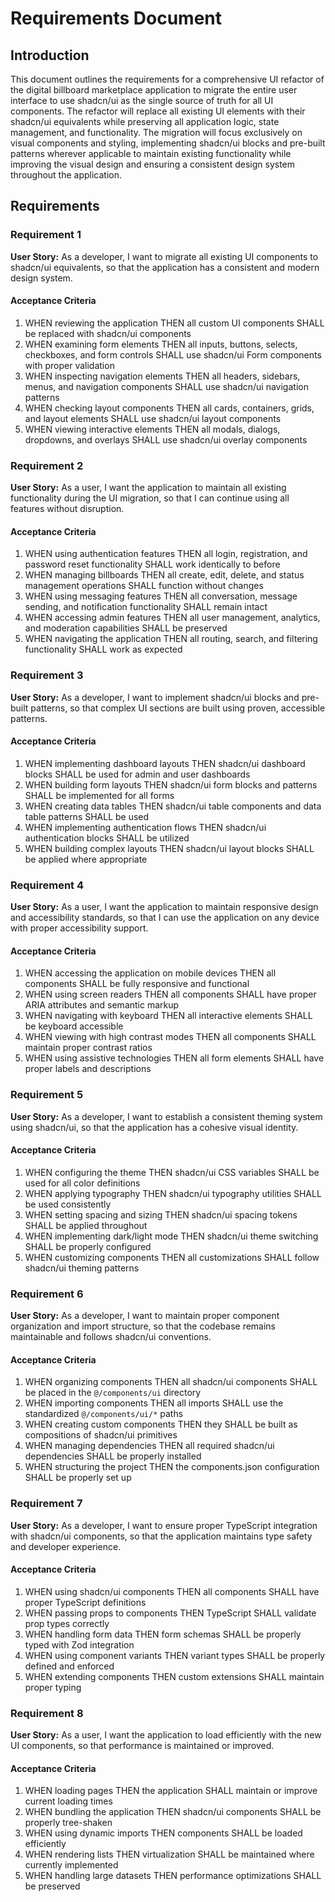 # Requirements Document

## Introduction

This document outlines the requirements for a comprehensive UI refactor of the digital billboard marketplace application to migrate the entire user interface to use shadcn/ui as the single source of truth for all UI components. The refactor will replace all existing UI elements with their shadcn/ui equivalents while preserving all application logic, state management, and functionality. The migration will focus exclusively on visual components and styling, implementing shadcn/ui blocks and pre-built patterns wherever applicable to maintain existing functionality while improving the visual design and ensuring a consistent design system throughout the application.

## Requirements

### Requirement 1

**User Story:** As a developer, I want to migrate all existing UI components to shadcn/ui equivalents, so that the application has a consistent and modern design system.

#### Acceptance Criteria

1. WHEN reviewing the application THEN all custom UI components SHALL be replaced with shadcn/ui components
2. WHEN examining form elements THEN all inputs, buttons, selects, checkboxes, and form controls SHALL use shadcn/ui Form components with proper validation
3. WHEN inspecting navigation elements THEN all headers, sidebars, menus, and navigation components SHALL use shadcn/ui navigation patterns
4. WHEN checking layout components THEN all cards, containers, grids, and layout elements SHALL use shadcn/ui layout components
5. WHEN viewing interactive elements THEN all modals, dialogs, dropdowns, and overlays SHALL use shadcn/ui overlay components

### Requirement 2

**User Story:** As a user, I want the application to maintain all existing functionality during the UI migration, so that I can continue using all features without disruption.

#### Acceptance Criteria

1. WHEN using authentication features THEN all login, registration, and password reset functionality SHALL work identically to before
2. WHEN managing billboards THEN all create, edit, delete, and status management operations SHALL function without changes
3. WHEN using messaging features THEN all conversation, message sending, and notification functionality SHALL remain intact
4. WHEN accessing admin features THEN all user management, analytics, and moderation capabilities SHALL be preserved
5. WHEN navigating the application THEN all routing, search, and filtering functionality SHALL work as expected

### Requirement 3

**User Story:** As a developer, I want to implement shadcn/ui blocks and pre-built patterns, so that complex UI sections are built using proven, accessible patterns.

#### Acceptance Criteria

1. WHEN implementing dashboard layouts THEN shadcn/ui dashboard blocks SHALL be used for admin and user dashboards
2. WHEN building form layouts THEN shadcn/ui form blocks and patterns SHALL be implemented for all forms
3. WHEN creating data tables THEN shadcn/ui table components and data table patterns SHALL be used
4. WHEN implementing authentication flows THEN shadcn/ui authentication blocks SHALL be utilized
5. WHEN building complex layouts THEN shadcn/ui layout blocks SHALL be applied where appropriate

### Requirement 4

**User Story:** As a user, I want the application to maintain responsive design and accessibility standards, so that I can use the application on any device with proper accessibility support.

#### Acceptance Criteria

1. WHEN accessing the application on mobile devices THEN all components SHALL be fully responsive and functional
2. WHEN using screen readers THEN all components SHALL have proper ARIA attributes and semantic markup
3. WHEN navigating with keyboard THEN all interactive elements SHALL be keyboard accessible
4. WHEN viewing with high contrast modes THEN all components SHALL maintain proper contrast ratios
5. WHEN using assistive technologies THEN all form elements SHALL have proper labels and descriptions

### Requirement 5

**User Story:** As a developer, I want to establish a consistent theming system using shadcn/ui, so that the application has a cohesive visual identity.

#### Acceptance Criteria

1. WHEN configuring the theme THEN shadcn/ui CSS variables SHALL be used for all color definitions
2. WHEN applying typography THEN shadcn/ui typography utilities SHALL be used consistently
3. WHEN setting spacing and sizing THEN shadcn/ui spacing tokens SHALL be applied throughout
4. WHEN implementing dark/light mode THEN shadcn/ui theme switching SHALL be properly configured
5. WHEN customizing components THEN all customizations SHALL follow shadcn/ui theming patterns

### Requirement 6

**User Story:** As a developer, I want to maintain proper component organization and import structure, so that the codebase remains maintainable and follows shadcn/ui conventions.

#### Acceptance Criteria

1. WHEN organizing components THEN all shadcn/ui components SHALL be placed in the `@/components/ui` directory
2. WHEN importing components THEN all imports SHALL use the standardized `@/components/ui/*` paths
3. WHEN creating custom components THEN they SHALL be built as compositions of shadcn/ui primitives
4. WHEN managing dependencies THEN all required shadcn/ui dependencies SHALL be properly installed
5. WHEN structuring the project THEN the components.json configuration SHALL be properly set up

### Requirement 7

**User Story:** As a developer, I want to ensure proper TypeScript integration with shadcn/ui components, so that the application maintains type safety and developer experience.

#### Acceptance Criteria

1. WHEN using shadcn/ui components THEN all components SHALL have proper TypeScript definitions
2. WHEN passing props to components THEN TypeScript SHALL validate prop types correctly
3. WHEN handling form data THEN form schemas SHALL be properly typed with Zod integration
4. WHEN using component variants THEN variant types SHALL be properly defined and enforced
5. WHEN extending components THEN custom extensions SHALL maintain proper typing

### Requirement 8

**User Story:** As a user, I want the application to load efficiently with the new UI components, so that performance is maintained or improved.

#### Acceptance Criteria

1. WHEN loading pages THEN the application SHALL maintain or improve current loading times
2. WHEN bundling the application THEN shadcn/ui components SHALL be properly tree-shaken
3. WHEN using dynamic imports THEN components SHALL be loaded efficiently
4. WHEN rendering lists THEN virtualization SHALL be maintained where currently implemented
5. WHEN handling large datasets THEN performance optimizations SHALL be preserved
